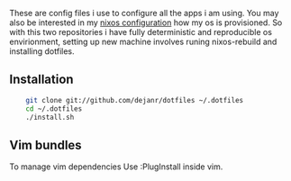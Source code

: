 These are config files i use to configure all the apps i am using.
You may also be interested in my [nixos configuration](https://github.com/dejanr/nixos) how my os is provisioned.
So with this two repositories i have fully deterministic and reproducible os envirionment, setting up new machine involves runing nixos-rebuild and installing dotfiles.


## Installation

```bash
    git clone git://github.com/dejanr/dotfiles ~/.dotfiles
    cd ~/.dotfiles
    ./install.sh
```

## Vim bundles

To manage vim dependencies Use :PlugInstall inside vim.
